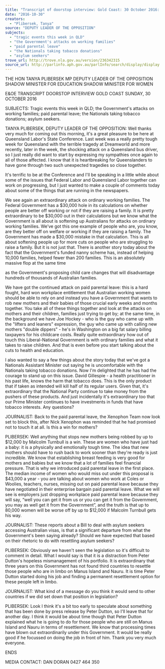 ```yaml
---
title: "Transcript of doorstop interview: Gold Coast: 30 October 2016: tragic events this week in QLD; the Government's attacks on working families; paid parental leave; the Nationals taking tobacco donations; asylum seekers"
date: "2016-10-30"
creators:
  - "Plibersek, Tanya"
source: "DEPUTY LEADER OF THE OPPOSITION"
subjects:
  - "tragic events this week in QLD"
  - "the Government's attacks on working families"
  - "paid parental leave"
  - "the Nationals taking tobacco donations"
  - "asylum seekers"
trove_url: http://trove.nla.gov.au/version/236342315
source_url: http://parlinfo.aph.gov.au/parlInfo/search/display/display.w3p;query=Id%3A%22media/pressrel/4907582%22
---
```


 

 

 THE HON TANYA PLIBERSEK MP  DEPUTY LEADER OF THE OPPOSITION  SHADOW MINISTER FOR EDUCATION  SHADOW MINISTER FOR WOMEN 

 

 

 E&OE TRANSCRIPT  DOORSTOP INTERVIEW  GOLD COAST   SUNDAY, 30 OCTOBER 2016    

 SUBJECTS: Tragic events this week in QLD; the Government's attacks on  working families; paid parental leave; the Nationals taking tobacco donations;  asylum seekers.    

 TANYA PLIBERSEK, DEPUTY LEADER OF THE OPPOSITION: Well thanks very  much for coming out this morning, it's a great pleasure to be here at Queensland  Labor's State Conference.  Last week was a really pretty tough week for Queensland  with the terrible tragedy at Dreamworld and more recently, later in the week, the  shocking attack on a Queensland bus driver, so I just really did want to start by  expressing my sympathies once again to all of those affected. I know that it is  heartbreaking for Queenslanders to have gone through two such unexpected  tragedies so close together.    

 It's terrific to be at the Conference and I'll be speaking in a little while about some of  the issues that Federal Labor and Queensland Labor together can work on  progressing, but I just wanted to make a couple of comments today about some of  the things that are running in the newspapers.      

 We see again an extraordinary attack on ordinary working families. The Federal  Government has a $30,000 hole in its calculations on whether people are better off  working or not if they are raising a family.  It is pretty extraordinary to be $30,000 out  in their calculations but we know what the Government is all about is softening up  Australians for attacks on ordinary working families. We’ve got this one example of  people who are, you know, are they better off on welfare or working if they are  raising a family. The Government has made a $30,000 mistake in that calculation.  This is all about softening people up for more cuts on people who are struggling to  raise a family. But it is not just that. There is another story today about the fact that  the Government's funded nanny scheme has, instead of helping 10,000 families,  helped fewer than 200 families. This is an absolutely massive flop at the same time 

 as the Government's proposing child care changes that will disadvantage hundreds  of thousands of Australian families.     

 We have got the continued attack on paid parental leave: this is a hard fought, hard  won workplace entitlement that Australian working women should be able to rely on  and instead you have a Government that wants to rob new mothers and their babies  of those crucial early weeks and months together.  You take all of these things  together and look at the attacks on mothers and their children, families just trying to  get by; at the same time, in the background we have Joe Hockey - who is the guy  who came up with the "lifters and leaners" expression, the guy who came up with  calling new mothers "double dippers"  -  he's in Washington on a big fat salary billing  taxpayers for his childcare costs. Really quite extraordinary how out of touch this  Liberal-National Government is with ordinary families and what it takes to raise  children. And that is even before you start talking about the cuts to health and  education.      

 I also wanted to say a few things about the story today that we've got a Nationals  Assistant Minister out saying he is uncomfortable with the Nationals taking tobacco  donations. Now I'm delighted that he has had the courage to stand up on this issue.  David Gillespie - a health practitioner in his past life, knows the harm that tobacco  does. This is the only product that if taken as intended will kill half of its regular  users. Given that, it's extraordinary that the National Party continue to take money  from the pushers of these products. And just incidentally it's extraordinary too that  our Prime Minister continues to have investments in funds that have tobacco  interests. Any questions?    

 JOURNALIST:  Back to the paid parental leave, the Xenophon Team now look set to  block this, after Nick Xenophon was reminded that he had promised not to touch it at  all. Is this a win for mothers?    

 PLIBERSEK:  Well anything that stops new mothers being robbed by up to $12,000  by Malcolm Turnbull is a win. These are women who have just had a baby: it is a  physically and emotionally tough time. The idea that new mothers should have to  rush back to work sooner than they're ready is just incredible. We know that  establishing breast feeding is very good for mothers and babies but we know that a  lot of families feel financial pressure. That is why we introduced paid parental leave  in the first place. The median income of women who would miss out under this  proposal is $43,000 a year - you are talking about women who work at Coles or  Woolies, teachers, nurses, missing out on paid parental leave because they have  negotiated in their enterprise bargain paid parental leave.  What we will see is  employers just dropping workplace paid parental leave because they will say, “well  you can get it from us or you can get it from the Government, you may as well get it  from the Government”, and the truth is that up to 80,000 women will be worse off by  up to $12,000 if Malcolm Turnbull gets his way.     

 JOURNALIST: These reports about a Bill to deal with asylum seekers accessing  Australian visas, is that a significant departure from what the Government's been  saying already? Should we have expected that based on their rhetoric to do with  resettling asylum seekers?    

 PLIBERSEK: Obviously we haven't seen the legislation so it's difficult to comment in  detail. What I would say is that it is a distraction from Peter Dutton's hopeless  mismanagement of his portfolio. It is extraordinary that three years on this  Government has not found third countries to resettle those people who are in limbo  on Manus Island and Nauru. It is time Peter Dutton started doing his job and finding  a permanent resettlement option for these people left in limbo.      

 JOURNALIST: What kind of a message do you think it would send to other countries  if we did set down that position in legislation?    

 PLIBERSEK: Look I think it's a bit too early to speculate about something that has  been done by press release by Peter Dutton, so I'll leave that for another day. I think  it would be about time though that Peter Dutton explained what he is going to do for  those people who are still on Manus Island and Nauru in terms of resettlement. We  know that processing times have blown out extraordinarily under this Government.  It  would be really good if he focussed on doing the job in front of him. Thank you very  much everyone.     

 

 ENDS    

 MEDIA CONTACT: DAN DORAN 0427 464 350    

